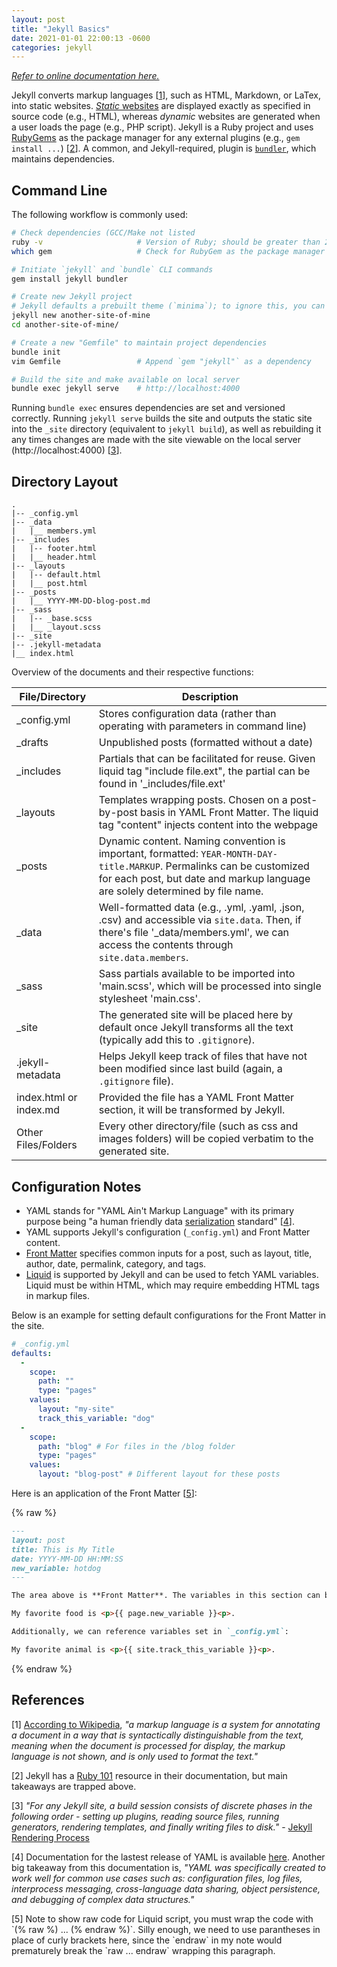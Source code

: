 ```yaml
---
layout: post
title: "Jekyll Basics"
date: 2021-01-01 22:00:13 -0600
categories: jekyll
---
```

[*Refer to online documentation here.*](https://jekyllrb.com/)

Jekyll converts markup languages [<a href="#ref1">1</a>], such as HTML,
Markdown, or LaTex, into static websites. [*Static* websites](https://en.wikipedia.org/wiki/Static_web_page) are
displayed exactly as specified in source code (e.g., HTML), whereas
*dynamic* websites are generated when a user loads the page (e.g., PHP
script). Jekyll is a Ruby project and uses
[RubyGems](https://rubygems.org/) as the package manager for any
external plugins (e.g., `gem install ...`) [<a href="#ref2">2</a>]. A
common, and Jekyll-required, plugin is [`bundler`](https://bundler.io/),
which maintains dependencies.

## Command Line

The following workflow is commonly used:

```bash
# Check dependencies (GCC/Make not listed
ruby -v                     # Version of Ruby; should be greater than 2.4
which gem                   # Check for RubyGem as the package manager

# Initiate `jekyll` and `bundle` CLI commands
gem install jekyll bundler

# Create new Jekyll project
# Jekyll defaults a prebuilt theme (`minima`); to ignore this, you can pass `--blank`
jekyll new another-site-of-mine
cd another-site-of-mine/

# Create a new "Gemfile" to maintain project dependencies
bundle init
vim Gemfile                 # Append `gem "jekyll"` as a dependency

# Build the site and make available on local server
bundle exec jekyll serve    # http://localhost:4000
```

Running `bundle exec` ensures dependencies are set and versioned
correctly. Running `jekyll serve` builds the site and outputs the static
site into the `_site` directory (equivalent to `jekyll build`), as well
as rebuilding it any times changes are made with the site viewable on
the local server (http://localhost:4000) [<a href="#ref3">3</a>].

## Directory Layout

```
.
|-- _config.yml
|-- _data
|   |__ members.yml
|-- _includes
|   |-- footer.html
|   |__ header.html
|-- _layouts
|   |-- default.html
|   |__ post.html
|-- _posts
|   |__ YYYY-MM-DD-blog-post.md
|-- _sass
|   |-- _base.scss
|   |__ _layout.scss
|-- _site
|-- .jekyll-metadata
|__ index.html
```

Overview of the documents and their respective functions:

| File/Directory | Description |
| -------------- | ----------- |
| _config.yml    | Stores configuration data (rather than operating with parameters in command line) |
| _drafts        | Unpublished posts (formatted without a date) |
| _includes      | Partials that can be facilitated for reuse. Given liquid tag "include file.ext", the partial can be found in '_includes/file.ext' |
| _layouts       | Templates wrapping posts. Chosen on a post-by-post basis in YAML Front Matter. The liquid tag "content" injects content into the webpage |
| _posts         | Dynamic content. Naming convention is important, formatted: `YEAR-MONTH-DAY-title.MARKUP`. Permalinks can be customized for each post, but date and markup language are solely determined by file name. |
| _data          | Well-formatted data (e.g., .yml, .yaml, .json, .csv) and accessible via `site.data`. Then, if there's file '_data/members.yml', we can access the contents through `site.data.members`. |
| _sass          | Sass partials available to be imported into 'main.scss', which will be processed into single stylesheet 'main.css'. |
| _site          | The generated site will be placed here by default once Jekyll transforms all the text (typically add this to `.gitignore`). |
| .jekyll-metadata | Helps Jekyll keep track of files that have not been modified since last build (again, a `.gitignore` file). |
| index.html or index.md | Provided the file has a YAML Front Matter section, it will be transformed by Jekyll. |
| Other Files/Folders | Every other directory/file (such as css and images folders) will be copied verbatim to the generated site. |

## Configuration Notes

- YAML stands for "YAML Ain't Markup Language" with its primary purpose being "a human friendly data [serialization](https://en.wikipedia.org/wiki/Serialization) standard" [<a href="#ref4">4</a>].
- YAML supports Jekyll's configuration (`_config.yml`) and Front Matter content.
- [Front Matter](https://jekyllrb.com/docs/front-matter/) specifies common inputs for a post, such as layout, title, author, date, permalink, category, and tags.
- [Liquid](https://shopify.github.io/liquid/) is supported by Jekyll and can be used to fetch YAML variables. Liquid must be within HTML, which may require embedding HTML tags in markup files.

Below is an example for setting default configurations for the Front
Matter in the site.

```yml
# _config.yml
defaults:
  -
    scope:
      path: ""
      type: "pages"
    values:
      layout: "my-site"
      track_this_variable: "dog"
  -
    scope:
      path: "blog" # For files in the /blog folder
      type: "pages"
    values:
      layout: "blog-post" # Different layout for these posts
```

Here is an application of the Front Matter [<a href="#ref5">5</a>]:

{% raw %}
```md
---
layout: post
title: This is My Title
date: YYYY-MM-DD HH:MM:SS
new_variable: hotdog
---

The area above is **Front Matter**. The variables in this section can be referenced with **Liquid** as:

My favorite food is <p>{{ page.new_variable }}<p>.

Additionally, we can reference variables set in `_config.yml`:

My favorite animal is <p>{{ site.track_this_variable }}<p>.
```
{% endraw %}

## References

<p id="ref1">[1] <a href="https://en.wikipedia.org/wiki/Markup_language">According to Wikipedia</a>, <em>"a markup language is a system for annotating a document in a way that is syntactically distinguishable from the text, meaning when the document is processed for display, the markup language is not shown, and is only used to format the text."</em></p>

<p id="ref2">[2] Jekyll has a <a href="https://jekyllrb.com/docs/ruby-101/">Ruby 101</a> resource in their documentation, but main takeaways are trapped above.</p>

<p id="ref3">[3] <em>"For any Jekyll site, a build session consists of discrete phases in the following order - setting up plugins, reading source files, running generators, rendering templates, and finally writing files to disk."</em> - <a href="https://jekyllrb.com/docs/rendering-process/">Jekyll Rendering Process</a></p>

<p id="ref4">[4] Documentation for the lastest release of YAML is available <a href="https://yaml.org/spec/1.2/spec.html#Introduction">here</a>. Another big takeaway from this documentation is, <em>"YAML was specifically created to work well for common use cases such as: configuration files, log files, interprocess messaging, cross-language data sharing, object persistence, and debugging of complex data structures."</em></p>

<p id="ref5">[5] Note to show raw code for Liquid script, you must wrap the code with `(% raw %) ... (% endraw %)`. Silly enough, we need to use parantheses in place of curly brackets here, since the `endraw` in my note would prematurely break the `raw ... endraw` wrapping this paragraph.</p>
